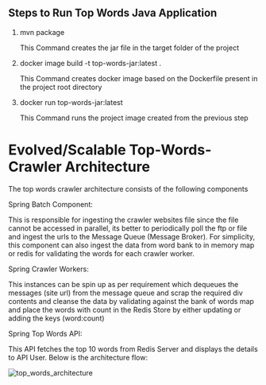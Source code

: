 Steps to Run Top Words Java Application
---------------------------------------------------------------------
1. mvn package

   This Command creates the jar file in the target folder of the project

2. docker image build -t top-words-jar:latest .

   This Command creates docker image based on the Dockerfile present in the project root directory
   
3. docker run top-words-jar:latest

   This Command runs the project image created from the previous step

  
# Evolved/Scalable Top-Words-Crawler Architecture

The top words crawler architecture consists of the following components

Spring Batch Component:

This is responsible for ingesting the crawler websites file since the file cannot be accessed in parallel, its better to periodically poll the ftp or file 
and ingest the urls to the Message Queue (Message Broker). For simplicity, this component can also ingest the data from word bank to in memory map or redis for
validating the words for each crawler worker.

Spring Crawler Workers:

This instances can be spin up as per requirement which dequeues the messages (site url) from the message queue and scrap the required div contents and 
cleanse the data by validating against the bank of words map and place the words with count in the Redis Store by either updating or adding the keys (word:count)

Spring Top Words API:

This API fetches the top 10 words from Redis Server and displays the details to API User. Below is the architecture flow:

![top_words_architecture](https://github.com/yvnb/top-words-crawler/assets/18187490/4f332ad3-f368-49dd-90b4-1dc66075f5c4)



